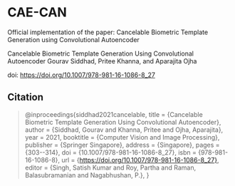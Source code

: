 # CAE-CAN
Official implementation of the paper: Cancelable Biometric Template Generation using Convolutional Autoencoder



Cancelable Biometric Template Generation Using Convolutional Autoencoder
Gourav Siddhad, Pritee Khanna, and Aparajita Ojha

doi: https://doi.org/10.1007/978-981-16-1086-8_27



## Citation

>  @inproceedings{siddhad2021cancelable,
> 	title        = {Cancelable Biometric Template Generation Using Convolutional Autoencoder},
> 	author       = {Siddhad, Gourav and Khanna, Pritee and Ojha, Aparajita},
> 	year         = 2021,
> 	booktitle    = {Computer Vision and Image Processing},
> 	publisher    = {Springer Singapore},
> 	address      = {Singapore},
> 	pages        = {303--314},
> 	doi          = {10.1007/978-981-16-1086-8_27},
> 	isbn         = {978-981-16-1086-8},
> 	url          = {https://doi.org/10.1007/978-981-16-1086-8_27},
> 	editor       = {Singh, Satish Kumar and Roy, Partha and Raman, Balasubramanian and Nagabhushan, P.},
> }
